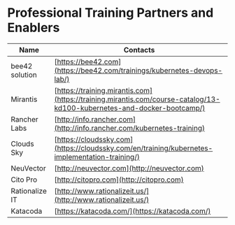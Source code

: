 # Professional Training Partners and Enablers

| Name  | Contacts |
| ----- | -------- |
| bee42 solution | [https://bee42.com](https://bee42.com/trainings/kubernetes-devops-lab/) |
| Mirantis | [https://training.mirantis.com](https://training.mirantis.com/course-catalog/13-kd100-kubernetes-and-docker-bootcamp/) |
| Rancher Labs | [http://info.rancher.com](http://info.rancher.com/kubernetes-training) |
| Clouds Sky |  [https://cloudssky.com](https://cloudssky.com/en/training/kubernetes-implementation-training/) |
| NeuVector |  [http://neuvector.com](http://neuvector.com) |
| Cito Pro |  [http://citopro.com](http://citopro.com) |
| Rationalize IT |  [http://www.rationalizeit.us/](http://www.rationalizeit.us/) |
|Katacoda |  [https://katacoda.com/](https://katacoda.com/) |
